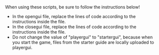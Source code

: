 When using these scripts, be sure to follow the instructions below!

- In the opengui file, replace the lines of code according to the instructions inside the file.
- In the closegui file, replace the lines of code according to the instructions inside the file.
- Do not change the value of "playergui" to "startergui", because when you start the game, files from the starter guide are locally uploaded to playergui.
